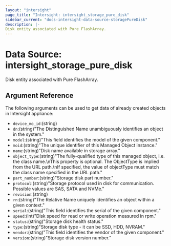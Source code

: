 ```yaml
---
layout: "intersight"
page_title: "Intersight: intersight_storage_pure_disk"
sidebar_current: "docs-intersight-data-source-storagePureDisk"
description: |-
Disk entity associated with Pure FlashArray.
---
```


# Data Source: intersight_storage_pure_disk
Disk entity associated with Pure FlashArray.
## Argument Reference
The following arguments can be used to get data of already created objects in Intersight appliance:
* `device_mo_id`:(string)
* `dn`:(string)"The Distinguished Name unambiguously identifies an object in the system."
* `model`:(string)"This field identifies the model of the given component."
* `moid`:(string)"The unique identifier of this Managed Object instance."
* `name`:(string)"Disk name available in storage array."
* `object_type`:(string)"The fully-qualified type of this managed object, i.e. the class name.\nThis property is optional. The ObjectType is implied from the URL path.\nIf specified, the value of objectType must match the class name specified in the URL path."
* `part_number`:(string)"Storage disk part number."
* `protocol`:(string)"Storage protocol used in disk for communication. Possible values are SAS, SATA and NVMe."
* `revision`:(string)
* `rn`:(string)"The Relative Name uniquely identifies an object within a given context."
* `serial`:(string)"This field identifies the serial of the given component."
* `speed`:(int)"Disk speed for read or write operation measured in rpm."
* `status`:(string)"Storage disk health status."
* `type`:(string)"Storage disk type - it can be SSD, HDD, NVRAM."
* `vendor`:(string)"This field identifies the vendor of the given component."
* `version`:(string)"Storage disk version number."
